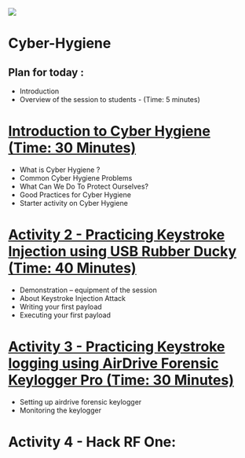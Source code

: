 ![](https://github.com/CS-Outreach-Session/Cyber-Hygiene/blob/main/images/ysj_HIoT.PNG)
# Cyber-Hygiene

## Plan for today :
* Introduction 
* Overview of the session to students - (Time: 5 minutes)

# [Introduction to Cyber Hygiene (Time: 30 Minutes)](https://github.com/CS-Outreach-Session/Cyber-Hygiene/tree/main/Introduction%20to%20Cyber%20Hygiene#what-is-cyber-hygiene-)
  * What is Cyber Hygiene ?
  * Common Cyber Hygiene Problems
  * What Can We Do To Protect Ourselves?
  * Good Practices for Cyber Hygiene
  * Starter activity on Cyber Hygiene

  
# [Activity 2 - Practicing Keystroke Injection using USB Rubber Ducky (Time: 40 Minutes)](https://github.com/CS-Outreach-Session/Cyber-Hygiene/tree/main/Keystroke%20Injection%20attack)
 * Demonstration – equipment of the session
 * About Keystroke Injection Attack
 * Writing your first payload
 * Executing your first payload

# [Activity 3 - Practicing Keystroke logging using AirDrive Forensic Keylogger Pro (Time: 30 Minutes)](https://github.com/CS-Outreach-Session/Cyber-Hygiene/tree/main/Keystroke%20logging%20attacks)
*	Setting up airdrive forensic keylogger
*	Monitoring the keylogger

# Activity 4 - Hack RF One:
